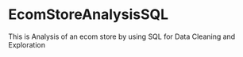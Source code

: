 # EcomStoreAnalysisSQL
This is Analysis of an ecom store by using SQL for Data Cleaning and Exploration
